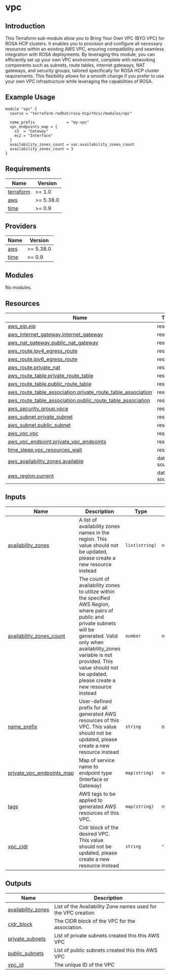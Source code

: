 # vpc

## Introduction

This Terraform sub-module allow you to Bring Your Own VPC (BYO VPC) for ROSA HCP clusters. It enables you to provision and configure all necessary resources within an existing AWS VPC, ensuring compatibility and seamless integration with ROSA deployments. By leveraging this module, you can efficiently set up your own VPC environment, complete with networking components such as subnets, route tables, internet gateways, NAT gateways, and security groups, tailored specifically for ROSA HCP cluster requirements. This flexibility allows for a smooth change if you prefer to use your own VPC infrastructure while leveraging the capabilities of ROSA.

## Example Usage

```
module "vpc" {
  source = "terraform-redhat/rosa-hcp/rhcs//modules/vpc"

  name_prefix              = "my-vpc"
  vpc_endpoints_map = {
    s3  = "Gateway"
    ec2 = "Interface"
  }
  availability_zones_count = var.availability_zones_count
  availability_zones_count = 3
}
```

<!-- BEGIN_AUTOMATED_TF_DOCS_BLOCK -->
## Requirements

| Name | Version |
|------|---------|
| <a name="requirement_terraform"></a> [terraform](#requirement\_terraform) | >= 1.0 |
| <a name="requirement_aws"></a> [aws](#requirement\_aws) | >= 5.38.0 |
| <a name="requirement_time"></a> [time](#requirement\_time) | >= 0.9 |

## Providers

| Name | Version |
|------|---------|
| <a name="provider_aws"></a> [aws](#provider\_aws) | >= 5.38.0 |
| <a name="provider_time"></a> [time](#provider\_time) | >= 0.9 |

## Modules

No modules.

## Resources

| Name | Type |
|------|------|
| [aws_eip.eip](https://registry.terraform.io/providers/hashicorp/aws/latest/docs/resources/eip) | resource |
| [aws_internet_gateway.internet_gateway](https://registry.terraform.io/providers/hashicorp/aws/latest/docs/resources/internet_gateway) | resource |
| [aws_nat_gateway.public_nat_gateway](https://registry.terraform.io/providers/hashicorp/aws/latest/docs/resources/nat_gateway) | resource |
| [aws_route.ipv4_egress_route](https://registry.terraform.io/providers/hashicorp/aws/latest/docs/resources/route) | resource |
| [aws_route.ipv6_egress_route](https://registry.terraform.io/providers/hashicorp/aws/latest/docs/resources/route) | resource |
| [aws_route.private_nat](https://registry.terraform.io/providers/hashicorp/aws/latest/docs/resources/route) | resource |
| [aws_route_table.private_route_table](https://registry.terraform.io/providers/hashicorp/aws/latest/docs/resources/route_table) | resource |
| [aws_route_table.public_route_table](https://registry.terraform.io/providers/hashicorp/aws/latest/docs/resources/route_table) | resource |
| [aws_route_table_association.private_route_table_association](https://registry.terraform.io/providers/hashicorp/aws/latest/docs/resources/route_table_association) | resource |
| [aws_route_table_association.public_route_table_association](https://registry.terraform.io/providers/hashicorp/aws/latest/docs/resources/route_table_association) | resource |
| [aws_security_group.vpce](https://registry.terraform.io/providers/hashicorp/aws/latest/docs/resources/security_group) | resource |
| [aws_subnet.private_subnet](https://registry.terraform.io/providers/hashicorp/aws/latest/docs/resources/subnet) | resource |
| [aws_subnet.public_subnet](https://registry.terraform.io/providers/hashicorp/aws/latest/docs/resources/subnet) | resource |
| [aws_vpc.vpc](https://registry.terraform.io/providers/hashicorp/aws/latest/docs/resources/vpc) | resource |
| [aws_vpc_endpoint.private_vpc_endpoints](https://registry.terraform.io/providers/hashicorp/aws/latest/docs/resources/vpc_endpoint) | resource |
| [time_sleep.vpc_resources_wait](https://registry.terraform.io/providers/hashicorp/time/latest/docs/resources/sleep) | resource |
| [aws_availability_zones.available](https://registry.terraform.io/providers/hashicorp/aws/latest/docs/data-sources/availability_zones) | data source |
| [aws_region.current](https://registry.terraform.io/providers/hashicorp/aws/latest/docs/data-sources/region) | data source |

## Inputs

| Name | Description | Type | Default | Required |
|------|-------------|------|---------|:--------:|
| <a name="input_availability_zones"></a> [availability\_zones](#input\_availability\_zones) | A list of availability zones names in the region.  This value should not be updated, please create a new resource instead | `list(string)` | `null` | no |
| <a name="input_availability_zones_count"></a> [availability\_zones\_count](#input\_availability\_zones\_count) | The count of availability zones to utilize within the specified AWS Region, where pairs of public and private subnets will be generated. Valid only when availability\_zones variable is not provided. This value should not be updated, please create a new resource instead | `number` | `null` | no |
| <a name="input_name_prefix"></a> [name\_prefix](#input\_name\_prefix) | User-defined prefix for all generated AWS resources of this VPC. This value should not be updated, please create a new resource instead | `string` | n/a | yes |
| <a name="input_private_vpc_endpoints_map"></a> [private\_vpc\_endpoints\_map](#input\_private\_vpc\_endpoints\_map) | Map of service name to endpoint type (Interface or Gateway) | `map(string)` | `null` | no |
| <a name="input_tags"></a> [tags](#input\_tags) | AWS tags to be applied to generated AWS resources of this VPC. | `map(string)` | `null` | no |
| <a name="input_vpc_cidr"></a> [vpc\_cidr](#input\_vpc\_cidr) | Cidr block of the desired VPC. This value should not be updated, please create a new resource instead | `string` | `"10.0.0.0/16"` | no |

## Outputs

| Name | Description |
|------|-------------|
| <a name="output_availability_zones"></a> [availability\_zones](#output\_availability\_zones) | List of the Availability Zone names used for the VPC creation |
| <a name="output_cidr_block"></a> [cidr\_block](#output\_cidr\_block) | The CIDR block of the VPC for the association. |
| <a name="output_private_subnets"></a> [private\_subnets](#output\_private\_subnets) | List of private subnets created this this AWS VPC |
| <a name="output_public_subnets"></a> [public\_subnets](#output\_public\_subnets) | List of public subnets created this this AWS VPC |
| <a name="output_vpc_id"></a> [vpc\_id](#output\_vpc\_id) | The unique ID of the VPC |
<!-- END_AUTOMATED_TF_DOCS_BLOCK -->